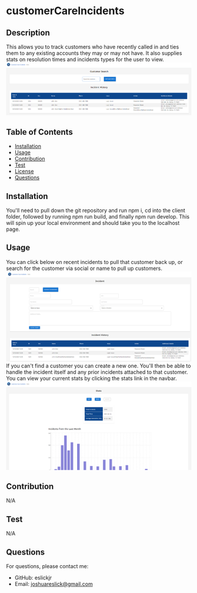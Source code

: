 # customerCareIncidents
  
  ## Description
  This allows you to track customers who have recently called in and ties them to any existing accounts they may or may not have. It also supplies stats on resolution times and incidents types for the user to view. ![screenshot](https://github.com/eslickjr/customerCareIncidents/raw/main/client/src/assets/Customer%20Care%20Incidents%20Dash.png) 
  ## Table of Contents
  - [Installation](#installation)
  - [Usage](#usage)
  - [Contribution](#contribution)
  - [Test](#test)
  - [License](#license)
  - [Questions](#questions)
  ## Installation
  You'll need to pull down the git repository and run npm i, cd into the client folder, followed by running npm run build, and finally npm run develop. This will spin up your local environment and should take you to the localhost page.
  ## Usage
  You can click below on recent incidents to pull that customer back up, or search for the customer via social or name to pull up customers. ![incidents](https://github.com/eslickjr/customerCareIncidents/raw/main/client/src/assets/Incident.png)  If you can't find a customer you can create a new one. You'll then be able to handle the incident itself and any prior incidents attached to that customer. You can view your current stats by clicking the stats link in the navbar. ![stats](https://github.com/eslickjr/customerCareIncidents/raw/main/client/src/assets/Stats.png) 
  ## Contribution
  N/A
  ## Test
  N/A
  
  
  ## Questions
  For questions, please contact me:
  - GitHub: eslickjr
  - Email: joshuareslick@gmail.com
  
